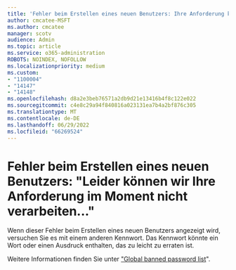 ```yaml
---
title: 'Fehler beim Erstellen eines neuen Benutzers: Ihre Anforderung kann zurzeit leider nicht verarbeitet werden...'
author: cmcatee-MSFT
ms.author: cmcatee
manager: scotv
audience: Admin
ms.topic: article
ms.service: o365-administration
ROBOTS: NOINDEX, NOFOLLOW
ms.localizationpriority: medium
ms.custom:
- "1100004"
- "14147"
- "14148"
ms.openlocfilehash: d8a2e3beb76571a2db9d21e13416b4f8c122e022
ms.sourcegitcommit: c4e8c29a94f840816a023131ea7b4a2bf876c305
ms.translationtype: MT
ms.contentlocale: de-DE
ms.lasthandoff: 06/29/2022
ms.locfileid: "66269524"
---
```

# <a name="error-when-creating-a-new-user-sorry--we-cant-process-your-request-right-now"></a>Fehler beim Erstellen eines neuen Benutzers: "Leider können wir Ihre Anforderung im Moment nicht verarbeiten..."

Wenn dieser Fehler beim Erstellen eines neuen Benutzers angezeigt wird, versuchen Sie es mit einem anderen Kennwort. Das Kennwort könnte ein Wort oder einen Ausdruck enthalten, das zu leicht zu erraten ist.

Weitere Informationen finden Sie unter ["Global banned password list](https://docs.microsoft.com/azure/active-directory/authentication/concept-password-ban-bad#global-banned-password-list)".